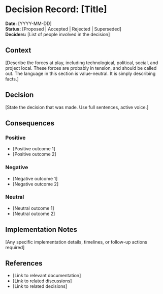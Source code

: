 # Decision Record: [Title]

**Date:** [YYYY-MM-DD]  
**Status:** [Proposed | Accepted | Rejected | Superseded]  
**Deciders:** [List of people involved in the decision]  

## Context

[Describe the forces at play, including technological, political, social, and project local. These forces are probably in tension, and should be called out. The language in this section is value-neutral. It is simply describing facts.]

## Decision

[State the decision that was made. Use full sentences, active voice.]

## Consequences

### Positive
- [Positive outcome 1]
- [Positive outcome 2]

### Negative  
- [Negative outcome 1]
- [Negative outcome 2]

### Neutral
- [Neutral outcome 1]
- [Neutral outcome 2]

## Implementation Notes

[Any specific implementation details, timelines, or follow-up actions required]

## References

- [Link to relevant documentation]
- [Link to related discussions]
- [Link to related decisions]